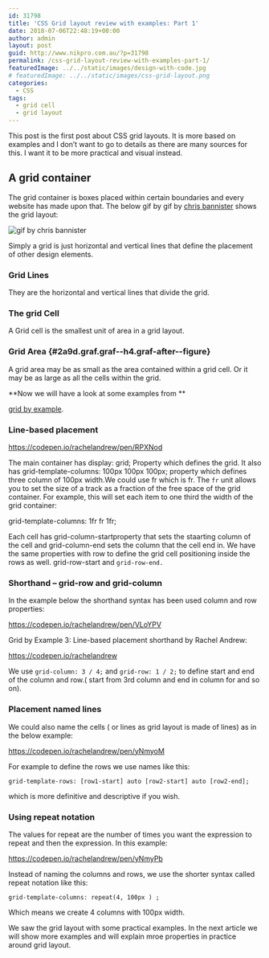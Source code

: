 ```yaml
---
id: 31798
title: 'CSS Grid layout review with examples: Part 1'
date: 2018-07-06T22:48:19+00:00
author: admin
layout: post
guid: http://www.nikpro.com.au/?p=31798
permalink: /css-grid-layout-review-with-examples-part-1/
featuredImage: ../../static/images/design-with-code.jpg
# featuredImage: ../../static/images/css-grid-layout.png
categories:
  - CSS
tags:
  - grid cell
  - grid layout
---
```

This post is the first post about CSS grid layouts. It is more based on examples and I don&#8217;t want to go to details as there are many sources for this. I want it to be more practical and visual instead.

## A grid container

The grid container is boxes placed within certain boundaries and every website has made upon that. The below gif by gif by <a class="markup--anchor markup--figure-anchor" href="https://dribbble.com/bnistr" target="_blank" rel="nofollow noopener noreferrer" data-href="https://dribbble.com/bnistr">chris bannister</a> shows the grid layout:

![gif by chris bannister](/images/chis-bannister.gif)

Simply a grid is just horizontal and vertical lines that define the placement of other design elements.

### Grid Lines

They are the horizontal and vertical lines that divide the grid.

### The grid Cell

A Grid cell is the smallest unit of area in a grid layout.

### Grid Area {#2a9d.graf.graf--h4.graf-after--figure}

  A grid area may be as small as the area contained within a grid cell. Or it may be as large as all the cells within the grid.

**Now we will have a look at some examples from **

<a href="https://gridbyexample.com/examples/" target="_blank" rel="noopener noreferrer">grid by example</a>.

### Line-based placement

https://codepen.io/rachelandrew/pen/RPXNod

The main container has display: grid; Property which defines the grid. It also has grid-template-columns: 100px 100px 100px; property which defines three column of 100px width.We could use fr which is fr. The `fr` unit allows you to set the size of a track as a fraction of the free space of the grid container. For example, this will set each item to one third the width of the grid container:

grid-template-columns: 1fr fr 1fr;

Each cell has grid-column-startproperty that sets the staarting column of the cell and grid-column-end  sets the column that the cell end in. We have the same properties with row to define the grid cell positioning inside the rows as well. grid-row-start and  `grid-row-end.`

### Shorthand &#8211; grid-row and grid-column

In the example below the shorthand syntax has been used column and row properties:

https://codepen.io/rachelandrew/pen/VLoYPV
  
Grid by Example 3: Line-based placement shorthand</a> by Rachel Andrew: 
  
https://codepen.io/rachelandrew

We use `grid-column: 3 / 4;` and `grid-row: 1 / 2;` to define start and end of the column and row.( start from 3rd column and end in column for and so on).

### Placement named lines

We could also name the cells ( or lines as grid layout is made of lines) as in the below example:

https://codepen.io/rachelandrew/pen/yNmyoM


For example to define the rows we use names like this: 
```
grid-template-rows: [row1-start] auto [row2-start] auto [row2-end]; 
```
which is more definitive and descriptive if you wish.

### Using repeat notation

The values for repeat are the number of times you want the expression to repeat and then the expression. In this example:

https://codepen.io/rachelandrew/pen/yNmyPb


Instead of naming the columns and rows, we use the shorter syntax called repeat notation like this:

```
grid-template-columns: repeat(4, 100px ) ;
```
  
Which means we create 4 columns with 100px width.

We saw the grid layout with some practical examples. In the next article we will show more examples and will explain mroe properties in practice around grid layout. 
